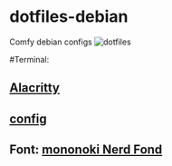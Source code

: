 # dotfiles-debian

Comfy debian configs
![dotfiles](/img/dotfiles.gif)

#Terminal:
## [Alacritty](https://github.com/alacritty/alacritty)
## [config](https://github.com/andyrufasto/dotfiles-debian/tree/master/.config/alacritty)
## Font: [mononoki Nerd Fond](https://github.com/andyrufasto/dotfiles-debian/tree/master/.local/share/fonts/Mononoki)

